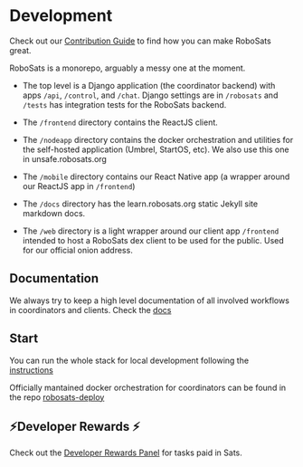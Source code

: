 # Development

Check out our [Contribution Guide](https://learn.robosats.org/contribute/) to find how you can make RoboSats great.

RoboSats is a monorepo, arguably a messy one at the moment.
 - The top level is a Django application (the coordinator backend) with apps `/api`, `/control`, and `/chat`. Django settings are in `/robosats` and `/tests` has integration tests for the RoboSats backend.
 - The `/frontend` directory contains the ReactJS client.
 - The `/nodeapp` directory contains the docker orchestration and utilities for the self-hosted application (Umbrel, StartOS, etc). We also use this one in unsafe.robosats.org

 - The `/mobile` directory contains our React Native app (a wrapper around our ReactJS app in `/frontend`)
 - The `/docs` directory has the learn.robosats.org static Jekyll site markdown docs.
 - The `/web` directory is a light wrapper around our client app `/frontend` intended to host a RoboSats dex client to be used for the public. Used for our official onion address.

## Documentation

We always try to keep a high level documentation of all involved workflows in coordinators and clients. Check the [docs](/development/docs.md)

## Start

You can run the whole stack for local development following the [instructions](/setup.md)

Officially mantained docker orchestration for coordinators can be found in the repo [robosats-deploy](https://github.com/RoboSats/robosats-deploy)

## ⚡Developer Rewards ⚡
Check out the [Developer Rewards Panel](https://github.com/users/Reckless-Satoshi/projects/2/views/5) for tasks paid in Sats.

